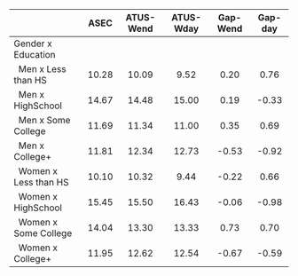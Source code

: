 
|                      |         ASEC |    ATUS-Wend |    ATUS-Wday |     Gap-Wend |      Gap-day |
| -------------------- | :----------: | :----------: | :----------: | :----------: | :----------: |
| Gender x Education   |              |              |              |              |              |
| &nbsp;&nbsp;Men x Less than HS |        10.28 |        10.09 |         9.52 |         0.20 |         0.76 |
| &nbsp;&nbsp;Men x HighSchool |        14.67 |        14.48 |        15.00 |         0.19 |        -0.33 |
| &nbsp;&nbsp;Men x Some College |        11.69 |        11.34 |        11.00 |         0.35 |         0.69 |
| &nbsp;&nbsp;Men x College+ |        11.81 |        12.34 |        12.73 |        -0.53 |        -0.92 |
| &nbsp;&nbsp;Women x Less than HS |        10.10 |        10.32 |         9.44 |        -0.22 |         0.66 |
| &nbsp;&nbsp;Women x HighSchool |        15.45 |        15.50 |        16.43 |        -0.06 |        -0.98 |
| &nbsp;&nbsp;Women x Some College |        14.04 |        13.30 |        13.33 |         0.73 |         0.70 |
| &nbsp;&nbsp;Women x College+ |        11.95 |        12.62 |        12.54 |        -0.67 |        -0.59 |

